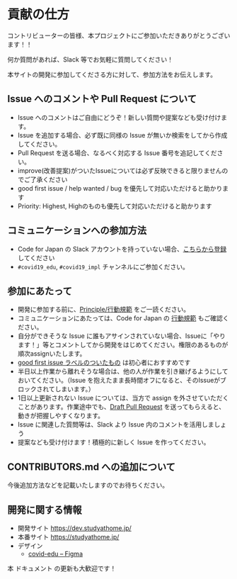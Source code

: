 # 貢献の仕方

コントリビューターの皆様、本プロジェクトにご参加いただきありがとうございます！！

何か質問があれば、Slack 等でお気軽に質問してください！

本サイトの開発に参加してくださる方に対して、参加方法をお伝えします。

## Issue へのコメントや Pull Request について

* Issue へのコメントはご自由にどうぞ！新しい質問や提案なども受け付けます。
* Issue を追加する場合、必ず既に同様の Issue が無いか検索をしてから作成してください。
* Pull Request を送る場合、なるべく対応する Issue 番号を追記してください。
* improve(改善提案)がついたIssueについては必ず反映できると限りませんのでご了承ください
* good first issue / help wanted / bug を優先して対応いただけると助かります
* Priority: Highest, Highのものも優先して対応いただけると助かります

## コミュニケーションへの参加方法

* Code for Japan の Slack アカウントを持っていない場合、[こちらから登録](https://cfjslackin.herokuapp.com/) してください
* `#covid19_edu`, `#covid19_impl` チャンネルにご参加ください。

## 参加にあたって

* 開発に参加する前に、[Principle/行動規範](./CODE_OF_CONDUCT.md) をご一読ください。
* コミュニケーションにあたっては、Code for Japan の [行動規範](https://github.com/codeforjapan/codeofconduct) もご確認ください。
* 自分ができそうな Issue に誰もアサインされていない場合、Issueに「やります！」等とコメントしてから開発をはじめてください。権限のあるものが順次assignいたします。
* [good first issue ラベルのついたもの](https://github.com/codeforjapan/studyathome/issues?q=is%3Aopen+is%3Aissue+label%3Agood-first-issue) は初心者におすすめです
* 半日以上作業から離れそうな場合は、他の人が作業を引き継げるようにしておいてください。（Issue を抱えたまま長時間オフになると、そのIssueがブロックされてしまいます。）
* 1日以上更新されない Issue については、当方で assign を外させていただくことがあります。作業途中でも、[Draft Pull Request](https://qiita.com/tatane616/items/13da1b6797a7b871ad58) を送ってもらえると、動きが把握しやすくなります。
* Issue に関連した質問等は、Slack より Issue 内のコメントを活用しましょう
* 提案なども受け付けます！積極的に新しく Issue を作ってください。

## CONTRIBUTORS.md への追加について

今後追加方法などを記載いたしますのでお待ちください。

## 開発に関する情報

* 開発サイト https://dev.studyathome.jp/
* 本番サイト https://studyathome.jp/
* デザイン
  * [covid-edu – Figma](https://www.figma.com/file/JBcf0nDLMqOyS5vffbZtvw/covid-edu)

本 ドキュメント の更新も大歓迎です！
